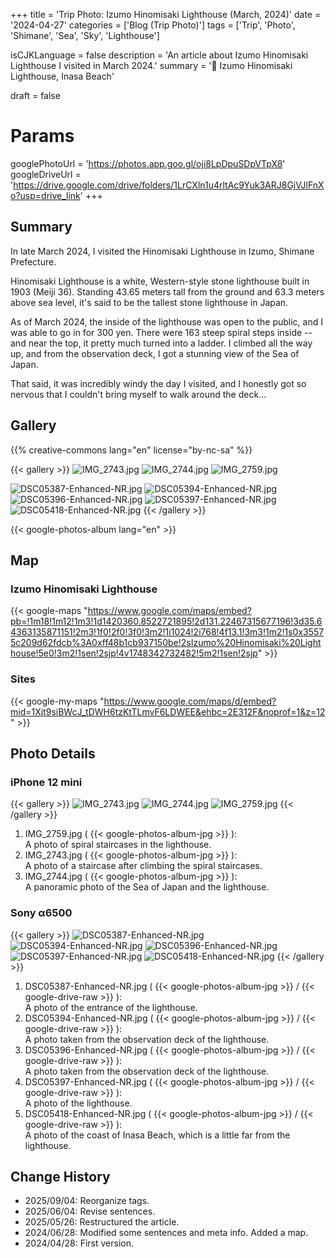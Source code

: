+++
title = 'Trip Photo: Izumo Hinomisaki Lighthouse (March, 2024)'
date = '2024-04-27'
categories = ['Blog (Trip Photo)']
tags = ['Trip', 'Photo', 'Shimane', 'Sea', 'Sky', 'Lighthouse']

isCJKLanguage = false
description = 'An article about Izumo Hinomisaki Lighthouse I visited in March 2024.'
summary = '📍 Izumo Hinomisaki Lighthouse, Inasa Beach'

draft = false

# Params
googlePhotoUrl = 'https://photos.app.goo.gl/oji8LpDpuSDpVTpX8'
googleDriveUrl = 'https://drive.google.com/drive/folders/1LrCXln1u4rltAc9Yuk3ARJ8GjVJlFnXo?usp=drive_link'
+++


## Summary

In late March 2024, I visited the Hinomisaki Lighthouse in Izumo, Shimane
Prefecture.

Hinomisaki Lighthouse is a white, Western-style stone lighthouse built in 1903
(Meiji 36).
Standing 43.65 meters tall from the ground and 63.3 meters above sea level,
it's said to be the tallest stone lighthouse in Japan.

As of March 2024, the inside of the lighthouse was open to the public, and I
was able to go in for 300 yen.
There were 163 steep spiral steps inside -- and near the top, it pretty much
turned into a ladder.
I climbed all the way up, and from the observation deck, I got a stunning view
of the Sea of Japan.

That said, it was incredibly windy the day I visited, and I honestly got so
nervous that I couldn't bring myself to walk around the deck...


## Gallery

{{% creative-commons lang="en" license="by-nc-sa" %}}

{{< gallery >}}
  <img src="IMG_2743.jpg" alt="IMG_2743.jpg" class="grid-w45" />
  <img src="IMG_2744.jpg" alt="IMG_2744.jpg" class="grid-w45" />
  <img src="IMG_2759.jpg" alt="IMG_2759.jpg" class="grid-w100" />

  <img src="DSC05387-Enhanced-NR.jpg" alt="DSC05387-Enhanced-NR.jpg" class="grid-w33" />
  <img src="DSC05394-Enhanced-NR.jpg" alt="DSC05394-Enhanced-NR.jpg" class="grid-w33" />
  <img src="DSC05396-Enhanced-NR.jpg" alt="DSC05396-Enhanced-NR.jpg" class="grid-w33" />
  <img src="DSC05397-Enhanced-NR.jpg" alt="DSC05397-Enhanced-NR.jpg" class="grid-w66" />
  <img src="DSC05418-Enhanced-NR.jpg" alt="DSC05418-Enhanced-NR.jpg" class="grid-w33" />
{{< /gallery >}}

{{< google-photos-album lang="en" >}}


## Map

### Izumo Hinomisaki Lighthouse

{{< google-maps "https://www.google.com/maps/embed?pb=!1m18!1m12!1m3!1d1420360.8522721895!2d131.22467315677196!3d35.64363135871151!2m3!1f0!2f0!3f0!3m2!1i1024!2i768!4f13.1!3m3!1m2!1s0x35575c209d62fdcb%3A0xff48b1cb937150be!2sIzumo%20Hinomisaki%20Lighthouse!5e0!3m2!1sen!2sjp!4v1748342732482!5m2!1sen!2sjp" >}}


### Sites

{{< google-my-maps "https://www.google.com/maps/d/embed?mid=1Xjt9siBWcJ_tDWH6tzKtTLmvF6LDWEE&ehbc=2E312F&noprof=1&z=12" >}}


## Photo Details

### iPhone 12 mini

{{< gallery >}}
  <img src="IMG_2743.jpg" alt="IMG_2743.jpg" class="grid-w50" />
  <img src="IMG_2744.jpg" alt="IMG_2744.jpg" class="grid-w50" />
  <img src="IMG_2759.jpg" alt="IMG_2759.jpg" class="grid-w100" />
{{< /gallery >}}

1. IMG\_2759.jpg ( {{< google-photos-album-jpg >}} ):  
    A photo of spiral staircases in the lighthouse.
1. IMG\_2743.jpg ( {{< google-photos-album-jpg >}} ):  
    A photo of a staircase after climbing the spiral staircases.
1. IMG\_2744.jpg ( {{< google-photos-album-jpg >}} ):  
    A panoramic photo of the Sea of Japan and the lighthouse.


### Sony α6500

{{< gallery >}}
  <img src="DSC05387-Enhanced-NR.jpg" alt="DSC05387-Enhanced-NR.jpg" class="grid-w33" />
  <img src="DSC05394-Enhanced-NR.jpg" alt="DSC05394-Enhanced-NR.jpg" class="grid-w33" />
  <img src="DSC05396-Enhanced-NR.jpg" alt="DSC05396-Enhanced-NR.jpg" class="grid-w33" />
  <img src="DSC05397-Enhanced-NR.jpg" alt="DSC05397-Enhanced-NR.jpg" class="grid-w33" />
  <img src="DSC05418-Enhanced-NR.jpg" alt="DSC05418-Enhanced-NR.jpg" class="grid-w33" />
{{< /gallery >}}

1. DSC05387-Enhanced-NR.jpg ( {{< google-photos-album-jpg >}} / {{< google-drive-raw >}} ):  
    A photo of the entrance of the lighthouse.
1. DSC05394-Enhanced-NR.jpg ( {{< google-photos-album-jpg >}} / {{< google-drive-raw >}} ):  
    A photo taken from the observation deck of the lighthouse.
1. DSC05396-Enhanced-NR.jpg ( {{< google-photos-album-jpg >}} / {{< google-drive-raw >}} ):  
    A photo taken from the observation deck of the lighthouse.
1. DSC05397-Enhanced-NR.jpg ( {{< google-photos-album-jpg >}} / {{< google-drive-raw >}} ):  
    A photo of the lighthouse.
1. DSC05418-Enhanced-NR.jpg ( {{< google-photos-album-jpg >}} / {{< google-drive-raw >}} ):  
    A photo of the coast of Inasa Beach, which is a little far from the lighthouse.


## Change History

- 2025/09/04: Reorganize tags.
- 2025/06/04: Revise sentences.
- 2025/05/26: Restructured the article.
- 2024/06/28: Modified some sentences and meta info. Added a map.
- 2024/04/28: First version.
